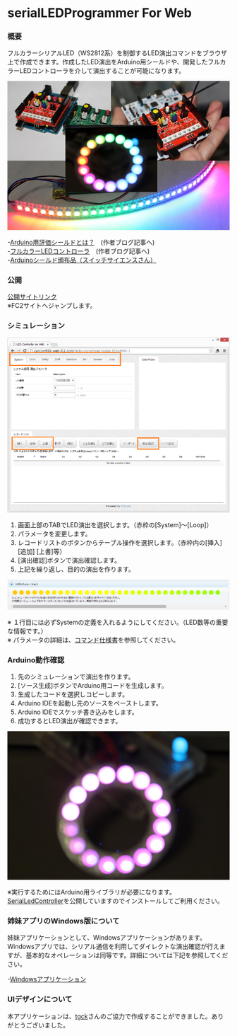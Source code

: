 serialLEDProgrammer For Web
===================

### 概要

フルカラーシリアルLED（WS2812系）を制御するLED演出コマンドをブラウザ上で作成できます。作成したLED演出をArduino用シールドや、開発したフルカラーLEDコントローラを介して演出することが可能になります。

![Image](https://raw.githubusercontent.com/carcon999/serialLEDProgrammerWeb/master/image/title.jpg)

-[Arduino用評価シールドとは？](http://blogs.yahoo.co.jp/carcon999/37942815.html)　(作者ブログ記事へ)  
-[フルカラーLEDコントローラ](http://blogs.yahoo.co.jp/carcon999/37853893.html)　(作者ブログ記事へ)  
-[Arduinoシールド頒布品（スイッチサイエンスさん）](http://www.switch-science.com/catalog/1739/)  

### 公開

[公開サイトリンク](http://carcon999.web.fc2.com/ledprogrammer/index.html)    
※FC2サイトへジャンプします。

### シミュレーション
![Image](https://raw.githubusercontent.com/carcon999/serialLEDProgrammerWeb/master/image/webmain.png)  

1. 画面上部のTABでLED演出を選択します。（赤枠の[System]～[Loop]）
2. パラメータを変更します。
3. レコードリストのボタンからテーブル操作を選択します。（赤枠内の[挿入] [追加] [上書]等）
4. [演出確認]ボタンで演出確認します。
5. 上記を繰り返し、目的の演出を作ります。

![Image](https://raw.githubusercontent.com/carcon999/serialLEDProgrammerWeb/master/image/sim.png)  

※ １行目には必ずSystemの定義を入れるようにしてください。（LED数等の重要な情報です。）  
※ パラメータの詳細は、[コマンド仕様書](https://dl.dropboxusercontent.com/u/71549646/external/LedUartCommands.pdf)を参照してください。

### Arduino動作確認

1. 先のシミュレーションで演出を作ります。
2. [ソース生成]ボタンでArduino用コードを生成します。
3. 生成したコードを選択しコピーします。
4. Arduino IDEを起動し先のソースをペーストします。
5. Arduino IDEでスケッチ書き込みをします。
6. 成功するとLED演出が確認できます。

![Image](https://raw.githubusercontent.com/carcon999/serialLEDProgrammerWeb/master/image/ring.jpg)  

※実行するためにはArduino用ライブラリが必要になります。  
[SerialLedController](https://github.com/carcon999/SerialLedController)を公開していますのでインストールしてご利用ください。
### 姉妹アプリのWindows版について

姉妹アプリケーションとして、Windowsアプリケーションがあります。Windowsアプリでは、シリアル通信を利用してダイレクトな演出確認が行えますが、基本的なオペレーションは同等です。詳細については下記を参照してください。

-[Windowsアプリケーション](http://blogs.yahoo.co.jp/carcon999/37808488.html)  

### UIデザインについて

本アプリケーションは、[tgck](https://github.com/tgck)さんのご協力で作成することができました。ありがとうございました。
